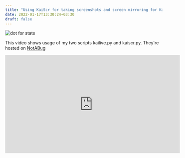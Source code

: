 ```yaml
---
title: "Using KaiScr for taking screenshots and screen mirroring for KaiOS/FFOS"
date: 2022-01-17T13:30:24+03:30
draft: false 
---
```


![dot for stats](https://farooqkz.de1.hashbang.sh/count/tag.svg)

This video shows usage of my two scripts kailive.py and kaiscr.py. They're hosted on [NotABug](https://notabug.org/farooqkz/kaiscr)

<iframe title="KaiScr: screenshots and screen mirror for KaiOS - video by Farooq for THE CONTEST - EPISODE1" src="https://peertube.linuxrocks.online/videos/embed/02df8d70-20bd-49d6-bef1-77b31979fe07" allowfullscreen="" sandbox="allow-same-origin allow-scripts allow-popups" width="560" height="315" frameborder="0"></iframe>

